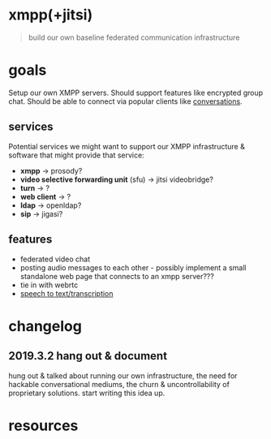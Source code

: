 # xmpp(+jitsi)

> build our own baseline federated communication infrastructure

# goals

Setup our own XMPP servers. Should support features like encrypted group chat. Should be able to connect via popular clients like [conversations][1].

## services

Potential services we might want to support our XMPP infrastructure & software that might provide that service:

* **xmpp** -> prosody?
* **video selective forwarding unit** (sfu) -> jitsi videobridge?
* **turn** -> ?
* **web client** -> ?
* **ldap** -> openldap?
* **sip** -> jigasi?

## features

* federated video chat
* posting audio messages to each other - possibly implement a small standalone web page that connects to an xmpp server???
* tie in with webrtc
* [speech to text/transcription][2]

# changelog

## 2019.3.2 hang out & document
hung out & talked about running our own infrastructure, the need for hackable conversational mediums, the churn & uncontrollability of proprietary solutions. start writing this idea up.

# resources

[1]: https://serverfault.com/questions/835635/what-prosody-modules-do-i-need-to-support-conversations
[2]: https://nikvaessen.github.io/jekyll/update/2017/08/24/gsoc2017_work_product_submission.html
